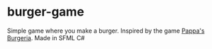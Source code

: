 # burger-game
Simple game where you make a burger. Inspired by the game [Pappa's Burgeria](https://www.coolmathgames.com/0-papas-burgeria). Made in SFML C#